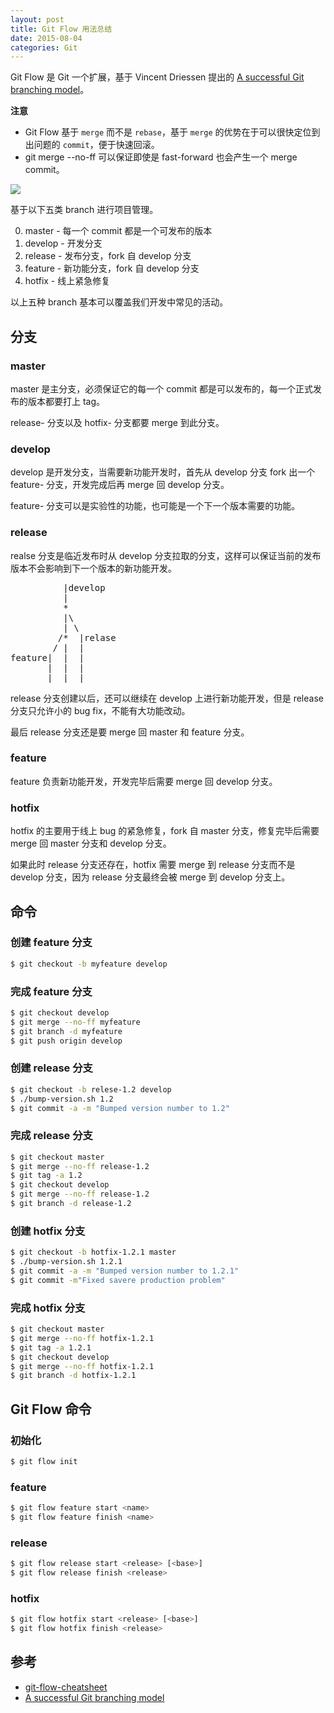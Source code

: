 ```yaml
---
layout: post
title: Git Flow 用法总结
date: 2015-08-04
categories: Git
---
```


Git Flow 是 Git 一个扩展，基于 Vincent Driessen 提出的 [A successful Git branching model](http://nvie.com/posts/a-successful-git-branching-model/)。

<!--more-->

**注意**
* Git Flow 基于 `merge` 而不是 `rebase`，基于 `merge` 的优势在于可以很快定位到出问题的 `commit`，便于快速回滚。
* git merge --no-ff 可以保证即使是 fast-forward 也会产生一个 merge commit。

![](http://nvie.com/img/git-model@2x.png)

基于以下五类 branch 进行项目管理。

0. master - 每一个 commit 都是一个可发布的版本
0. develop - 开发分支
0. release - 发布分支，fork 自 develop 分支
0. feature - 新功能分支，fork 自 develop 分支
0. hotfix - 线上紧急修复

以上五种 branch 基本可以覆盖我们开发中常见的活动。

分支
---

### master
master 是主分支，必须保证它的每一个 commit 都是可以发布的，每一个正式发布的版本都要打上 tag。

release- 分支以及 hotfix- 分支都要 merge 到此分支。

### develop
develop 是开发分支，当需要新功能开发时，首先从 develop 分支 fork 出一个 feature- 分支，开发完成后再 merge 回 develop 分支。

feature- 分支可以是实验性的功能，也可能是一个下一个版本需要的功能。

### release
realse 分支是临近发布时从 develop 分支拉取的分支，这样可以保证当前的发布版本不会影响到下一个版本的新功能开发。
<pre>
          |develop
          |
          *
          |\
          | \
         /*  |relase
        / |  |
feature|  |  |
       |  |  |
       |  |  |
</pre>

release 分支创建以后，还可以继续在 develop 上进行新功能开发，但是 release 分支只允许小的 bug fix，不能有大功能改动。

最后 release 分支还是要 merge 回 master 和 feature 分支。

### feature
feature 负责新功能开发，开发完毕后需要 merge 回 develop 分支。

### hotfix
hotfix 的主要用于线上 bug 的紧急修复，fork 自 master 分支，修复完毕后需要 merge 回 master 分支和 develop 分支。

如果此时 release 分支还存在，hotfix 需要 merge 到 release 分支而不是 develop 分支，因为 release 分支最终会被 merge 到 develop 分支上。

命令
---

### 创建 feature 分支

```bash
$ git checkout -b myfeature develop
```

### 完成 feature 分支

```bash
$ git checkout develop
$ git merge --no-ff myfeature
$ git branch -d myfeature
$ git push origin develop
```

### 创建 release 分支

```bash
$ git checkout -b relese-1.2 develop
$ ./bump-version.sh 1.2
$ git commit -a -m "Bumped version number to 1.2"
```

### 完成 release 分支

```bash
$ git checkout master
$ git merge --no-ff release-1.2
$ git tag -a 1.2
$ git checkout develop
$ git merge --no-ff release-1.2
$ git branch -d release-1.2
```

### 创建 hotfix 分支

```bash
$ git checkout -b hotfix-1.2.1 master
$ ./bump-version.sh 1.2.1
$ git commit -a -m "Bumped version number to 1.2.1"
$ git commit -m"Fixed savere production problem"
```

### 完成 hotfix 分支

```bash
$ git checkout master
$ git merge --no-ff hotfix-1.2.1
$ git tag -a 1.2.1
$ git checkout develop
$ git merge --no-ff hotfix-1.2.1
$ git branch -d hotfix-1.2.1
```

Git Flow 命令
---

### 初始化

```bash
$ git flow init
```

### feature

```bash
$ git flow feature start <name>
$ git flow feature finish <name>
```
### release

```bash
$ git flow release start <release> [<base>]
$ git flow release finish <release>
```

### hotfix

```bash
$ git flow hotfix start <release> [<base>]
$ git flow hotfix finish <release>
```

参考
---

* [git-flow-cheatsheet](https://github.com/danielkummer/git-flow-cheatsheet)
* [A successful Git branching model](http://nvie.com/posts/a-successful-git-branching-model/)

